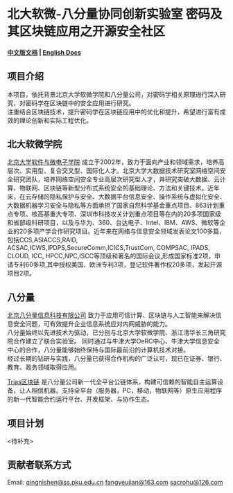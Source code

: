 # 北大软微-八分量协同创新实验室 密码及其区块链应用之开源安全社区
#### [中文版文档](https://github.com/triasteam/Trias-PKU/blob/master/README.md)   |   [English Docs](https://github.com/triasteam/Trias-PKU/blob/master/README-EN.md)

## 项目介绍
本项目，依托背景北京大学软微学院和八分量公司，对密码学相关原理进行深入研究，对密码学在区块链中的安全应用进行研究。  
注重结合区块链技术，提升密码学在区块链应用中的优化和提升，希望进行富有成效的理论创新和实际工程优化。

## 北大软微学院
[北京大学软件与微电子学院](https://ss.pku.edu.cn) 成立于2002年，致力于面向产业和领域需求，培养高层次、实用型、复合交叉型、国际化人才。北京大学大数据技术研究室网络空间安全研究团队，培养网络空间安全专业高层次研究型人才，并研究突破大数据、云计算、物联网、区块链等新型分布式系统安全的基础理论、方法和关键技术。近年来，在云存储的隐私保护与安全、大数据平台信息安全、操作系统与虚拟化安全、大数据机器学习安全与隐私等方面承担了国家自然科学基金重点项目、863计划重点专项、核高基重大专项、深圳市科技攻关计划重点项目等在内的20多项国家级和省部级科研项目，以及与华为、360、台达电子、Intel、IBM、AWS、微软等企业的20多项产学合作研究项目。近年来在网络与信息安全领域发表论文100多篇，包括CCS,ASIACCS,RAID, ACSAC,ICWS,IPDPS,SecureComm,ICICS,TrustCom, COMPSAC, IPADS, CLOUD, ICC, HPCC,NPC,ISCC等顶级和著名的国际会议,形成国家标准2项，申请专利60多项,其中授权美国、欧洲专利3项，登记软件著作权20多项，发起开源项目2项。

## 八分量
[北京八分量信息科技有限公司](https://www.8lab.cn/aboutOcta.html) 致力于应用可信计算、区块链与人工智能来解决信息安全问题，可有效提升企业信息系统应对内网威胁的能力。   
八分量始终以先进技术为驱动，已分别与北京大学软微学院、浙江清华长三角研究院合作建立了联合实验室。 
同时通过与牛津大学OeRC中心、牛津大学信息安全中心的合作，八分量能够始终保持与国际最前沿的计算机技术对接。  
经过长期的钻研与实践，八分量已获得合作机构的广泛认可，现已在证券、银行、教育、政务领域取得应用。   
   
[Trias区块链](https://www.trias.one/) 是八分量公司新一代全平台公链体系，构建可信赖的智能自主运算设备，让人相信机器。支持全平台（服务器，PC，移动，物联网等）原生应用程序的新一代智能合约运行平台、开发框架、与协作生态。

## 项目计划  
<待补充>

## 贡献者联系方式
Email:  qingnishen@ss.pku.edu.cn
        fangyeujian@163.com
        sacrohu@126.com

